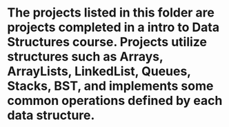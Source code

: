 # The projects listed in this folder are projects completed in a intro to Data Structures course. Projects utilize structures such as Arrays, ArrayLists, LinkedList, Queues, Stacks, BST, and implements some common operations defined by each data structure.  
